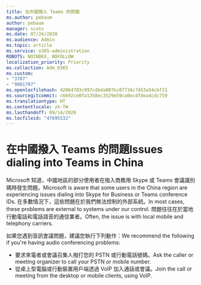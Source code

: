 ```yaml
---
title: 在中國撥入 Teams 的問題
ms.author: pebaum
author: pebaum
manager: scotv
ms.date: 07/24/2020
ms.audience: Admin
ms.topic: article
ms.service: o365-administration
ROBOTS: NOINDEX, NOFOLLOW
localization_priority: Priority
ms.collection: Adm_O365
ms.custom:
- "3787"
- "9001707"
ms.openlocfilehash: 42064703c997cdbda007bc07734c7453a54cbf21
ms.sourcegitcommit: c6692ce0fa1358ec3529e59ca0ecdfdea4cdc759
ms.translationtype: HT
ms.contentlocale: zh-TW
ms.lasthandoff: 09/14/2020
ms.locfileid: "47695532"
---
```

# <a name="issues-dialing-into-teams-in-china"></a><span data-ttu-id="c06c2-102">在中國撥入 Teams 的問題</span><span class="sxs-lookup"><span data-stu-id="c06c2-102">Issues dialing into Teams in China</span></span>

<span data-ttu-id="c06c2-103">Microsoft 知道，中國地區的部分使用者在撥入商務用 Skype 或 Teams 會議識別碼時發生問題。</span><span class="sxs-lookup"><span data-stu-id="c06c2-103">Microsoft is aware that some users in the China region are experiencing issues dialing into Skype for Business or Teams conference IDs.</span></span> <span data-ttu-id="c06c2-104">在多數情況下，這些問題在於我們無法控制的外部系統。</span><span class="sxs-lookup"><span data-stu-id="c06c2-104">In most cases, these problems are external to systems under our control.</span></span> <span data-ttu-id="c06c2-105">問題往往在於當地行動電話和電話語音的通信業者。</span><span class="sxs-lookup"><span data-stu-id="c06c2-105">Often, the issue is with local mobile and telephony carriers.</span></span>

<span data-ttu-id="c06c2-106">如果您遇到音訊會議問題，建議您執行下列動作：</span><span class="sxs-lookup"><span data-stu-id="c06c2-106">We recommend the following if you're having audio conferencing problems:</span></span>

-   <span data-ttu-id="c06c2-107">要求來電者或會議召集人撥打您的 PSTN 或行動電話號碼。</span><span class="sxs-lookup"><span data-stu-id="c06c2-107">Ask the caller or meeting organizer to call your PSTN or mobile number.</span></span>
-   <span data-ttu-id="c06c2-108">從桌上型電腦或行動裝置用戶端透過 VoIP 加入通話或會議。</span><span class="sxs-lookup"><span data-stu-id="c06c2-108">Join the call or meeting from the desktop or mobile clients, using VoIP.</span></span>